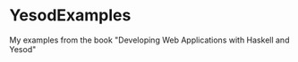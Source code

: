 YesodExamples
=============

My examples from the book "Developing Web Applications with Haskell and Yesod"
